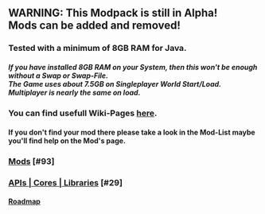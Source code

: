 ## WARNING: This Modpack is still in Alpha!<br/>Mods can be added and removed!

### Tested with a minimum of 8GB RAM for Java.
##### If you have installed 8GB RAM on your System, then this won't be enough without a Swap or Swap-File.<br/>The Game uses about 7.5GB on Singleplayer World Start/Load.<br/>Multiplayer is nearly the same on load.

### You can find usefull Wiki-Pages [here](https://github.com/Motzkiste/Ampi-lution/wiki/home).
#### If you don't find your mod there please take a look in the Mod-List maybe you'll find help on the Mod's page.

### [Mods](https://github.com/Motzkiste/Ampi-lution/wiki/Mods-%5B%2393%5D) [#93]

### [APIs | Cores | Libraries](https://github.com/Motzkiste/Ampi-lution/wiki/APIs-%7C-Cores-%7C-Libraries-%5B%2329%5D) [#29]

#### [Roadmap](https://app.gitkraken.com/glo/board/XUXw-xH8MQAPlaUT)
